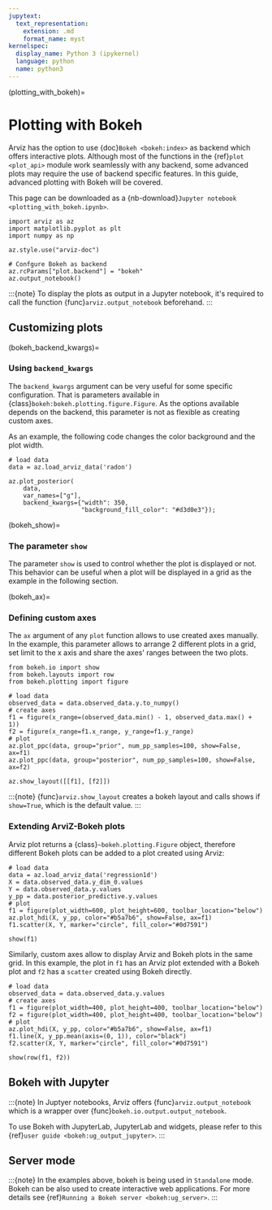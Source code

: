 ```yaml
---
jupytext:
  text_representation:
    extension: .md
    format_name: myst
kernelspec:
  display_name: Python 3 (ipykernel)
  language: python
  name: python3
---
```


(plotting_with_bokeh)=

# Plotting with Bokeh

Arviz has the option to use {doc}`Bokeh <bokeh:index>` as backend which offers interactive plots. Although most of the functions in the {ref}`plot <plot_api>` module work seamlessly with any backend, some advanced plots may require the use of backend specific features. In this guide, advanced plotting with Bokeh will be covered.

This page can be downloaded as a {nb-download}`Jupyter notebook <plotting_with_bokeh.ipynb>`.

```{code-cell} ipython3
import arviz as az
import matplotlib.pyplot as plt
import numpy as np

az.style.use("arviz-doc")

# Confgure Bokeh as backend
az.rcParams["plot.backend"] = "bokeh"
az.output_notebook()
```

:::{note}
To display the plots as output in a Jupyter notebook, it's required to call the function  {func}`arviz.output_notebook` beforehand.
:::


## Customizing plots

(bokeh_backend_kwargs)=
### Using `backend_kwargs`

The `backend_kwargs` argument can be very useful for some specific configuration. That is parameters available in {class}`bokeh:bokeh.plotting.figure.Figure`. As the options available depends on the backend, this parameter is not as flexible as creating custom axes.

As an example, the following code changes the color background and the plot width.

```{code-cell} ipython3
# load data
data = az.load_arviz_data('radon')
```

```{code-cell} ipython3
az.plot_posterior(
    data,
    var_names=["g"],
    backend_kwargs={"width": 350,
                    "background_fill_color": "#d3d0e3"});
```

(bokeh_show)=
### The parameter `show`

The parameter `show` is used to control whether the plot is displayed or not. This behavior can be useful when a plot will be displayed in a grid as the example in the following section.


(bokeh_ax)=
### Defining custom axes

The `ax` argument of any `plot` function allows to use created axes manually. In the example, this parameter allows to arrange 2 different plots in a grid, set limit to the x axis and share the axes' ranges between the two plots.


```{code-cell} ipython3
from bokeh.io import show
from bokeh.layouts import row
from bokeh.plotting import figure

# load data
observed_data = data.observed_data.y.to_numpy()
# create axes
f1 = figure(x_range=(observed_data.min() - 1, observed_data.max() + 1))
f2 = figure(x_range=f1.x_range, y_range=f1.y_range)
# plot
az.plot_ppc(data, group="prior", num_pp_samples=100, show=False, ax=f1)
az.plot_ppc(data, group="posterior", num_pp_samples=100, show=False, ax=f2)

az.show_layout([[f1], [f2]])
```

:::{note}
{func}`arviz.show_layout` creates a bokeh layout and calls shows if `show=True`, which is the default value.
:::

### Extending ArviZ-Bokeh plots

Arviz plot returns a {class}`~bokeh.plotting.Figure` object, therefore different Bokeh plots can be added to a plot created using Arviz:

```{code-cell} ipython3
# load data
data = az.load_arviz_data('regression1d')
X = data.observed_data.y_dim_0.values
Y = data.observed_data.y.values
y_pp = data.posterior_predictive.y.values
# plot
f1 = figure(plot_width=600, plot_height=600, toolbar_location="below")
az.plot_hdi(X, y_pp, color="#b5a7b6", show=False, ax=f1)
f1.scatter(X, Y, marker="circle", fill_color="#0d7591")

show(f1)
```

Similarly, custom axes allow to display Arviz and Bokeh plots in the same grid. In this example, the plot in `f1` has an Arviz plot extended with a Bokeh plot and `f2` has a `scatter` created using Bokeh directly.

```{code-cell} ipython3
# load data
observed_data = data.observed_data.y.values
# create axes
f1 = figure(plot_width=400, plot_height=400, toolbar_location="below")
f2 = figure(plot_width=400, plot_height=400, toolbar_location="below")
# plot
az.plot_hdi(X, y_pp, color="#b5a7b6", show=False, ax=f1)
f1.line(X, y_pp.mean(axis=(0, 1)), color="black")
f2.scatter(X, Y, marker="circle", fill_color="#0d7591")

show(row(f1, f2))
```

## Bokeh with Jupyter

:::{note}
In Juptyer notebooks, Arviz offers {func}`arviz.output_notebook` which is a wrapper over {func}`bokeh.io.output.output_notebook`.

To use Bokeh with JupyterLab, JupyterLab and widgets, please refer to this {ref}`user guide <bokeh:ug_output_jupyter>`.
:::


## Server mode

:::{note}
In the examples above, bokeh is being used in `Standalone` mode.
Bokeh can be also used to create interactive web applications. For more details see {ref}`Running a Bokeh server <bokeh:ug_server>`.
:::
